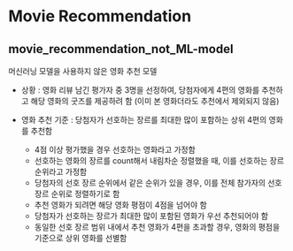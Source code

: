 # Movie Recommendation

## movie_recommendation_not_ML-model  
머신러닝 모델을 사용하지 않은 영화 추천 모델
- 상황 : 영화 리뷰 남긴 평가자 중 3명을 선정하여, 당첨자에게 4편의 영화를 추천하고 해당 영화의 굿즈를 제공하려 함 (이미 본 영화더라도 추천에서 제외되지 않음)

- 영화 추천 기준 : 당첨자가 선호하는 장르를 최대한 많이 포함하는 상위 4편의 영화를 추천함
  - 4점 이상 평가했을 경우 선호하는 영화라고 가정함
  - 선호하는 영화의 장르를 count해서 내림차순 정렬했을 때, 이를 선호하는 장르 순위라고 가정함
  - 당첨자의 선호 장르 순위에서 같은 순위가 있을 경우, 이를 전체 참가자의 선호 장르 순위로 정렬하기로 함
  - 추천 영화가 되려면 해당 영화 평점이 4점을 넘어야 함
  - 당첨자가 선호하는 장르가 최대한 많이 포함된 영화가 우선 추천되어야 함
  - 동일한 선호 장르 범위 내에서 추천 영화가 4편을 초과할 경우, 영화의 평점을 기준으로 상위 영화를 선별함
